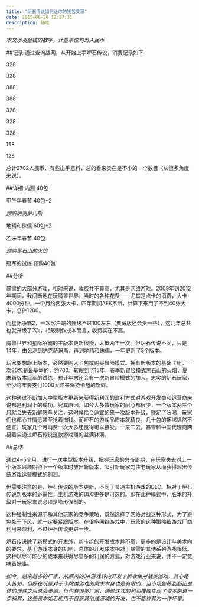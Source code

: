 ```yaml
---
title: "炉石传说如何让你的钱包变薄"
date: 2015-08-26 12:27:31
description: 随笔
---
```


*本文涉及金钱的数字，计量单位均为人民币*

##记录
通过查询战网，从开始上手炉石传说，消费记录如下：

328

328

388

388

328

328

328

158

128

总计2702人民币，有些出乎意料，总的看来实在是不小的一个数目（从很多角度来说）。

##详细
内测 40包

甲午年春节 40包*2

*预购纳克萨玛斯*

地精和侏儒 60包*2

乙未年春节 40包

*预购黑石山的火焰*

冠军的试练 预购40包


##分析

暴雪的大部分游戏，相对来说，收费并不算高，尤其是网络游戏。2009年到2012年期间，我间断地在玩魔兽世界，当时的各种花费——尤其是点卡的消费，大卡4000分钟，一个月约两张大卡，四年期间AFK不断，计算下来用了不到40张大卡，总计1200。

而星际争霸2，一次客户端的升级不过100左右（典藏版还会贵一些），这几年总共也就升级了2次，相较制作成本而言，收费实在不高。

魔兽世界和星际争霸的主版本更新很慢，大概两年一次。但炉石传说不同，只是14年，由公测到纳克萨玛斯，再到地精和侏儒，一年更新了3个版本。

玩家要想跟上版本，必然要购入卡包或购买冒险模式。拥有新版本的基础卡组，一次80包是最基本的，约700。转眼到了15年，春季新冒险模式黑石山的火焰，夏末新版本冠军的试练，预计年末还会有一次新冒险模式的加入。忠实的炉石玩家，至少每年要支付1000大洋来保持卡组的新鲜。

这种通过不断加入中型版本更新来获得新利润的盈利方式对游戏开发商和运营商来说都是利润上的成功。究其原因，如今大多数玩家的耐心都很少，一个版本两三个月就会失去新鲜感与关注，这时候恰合适宜的来一次版本升级，赚足了吆喝，玩家们也都心甘情愿甚至抢着掏钱。而炉石的游戏品质本就精良，几十包的捆绑纵然不便宜，玩家几个月消费一次大多还觉得可以接受。一来二去，暴雪和中国代理商网易着实通过炉石传说这款游戏赚的盆满钵满。

##总结

通过4~5个月，进行一次中型版本升级，把握玩家的兴奋周期，在玩家失去对上一个版本兴趣期待下一个版本时放出新版本，吸引新玩家勾住老玩家从而获得超出传统游戏运营模式的利润。

但需要注意的是，炉石传说的版本更新，不同于普通主机游戏的DLC。相对于炉石传说新版本的必需性，主机游戏的DLC更多是可选的。即在此种模式中，版本的升级对于玩家来说必须是隐形强制的。

这种强制性来源于和其他玩家的竞争策略，既然选择了网络对战这种形式，为了避免处于下风，就一定要紧跟版本。在很多网络游戏中，玩家的这种策略被游戏厂商利用来盈利，不过炉石传说更进一步。

炉石传说除了新模式的开发外，新卡组的开发成本并不高，更多的是设计与美术向的要求。基于游戏本身的机制，总体的开发成本相对于暴雪的其他系列游戏很低。这种以尽可能少的成本来获得尽量多的利润的方式，对游戏行业来说，并不一定意味着好事。

*如今，越来越多的厂家，从原来的3A游戏转向开发卡牌收集对战类游戏，其心路人皆知。但好在玩家对于卡牌类游戏的需求本身也是有限的，当市场膨胀到超出总体的理性之后总会萎缩。但也有很多厂家，通过这次的利润攫取实现了资本的进一步积累，这些资本如若能用于自家其他线游戏的开发，也不能称其为一件坏事。*
